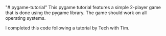 "# pygame-tutorial" 
This pygame tutorial features a simple 2-player game that is done
using the pygame library. The game should work on all operating systems.

I completed this code following a tutorial by Tech with Tim.
